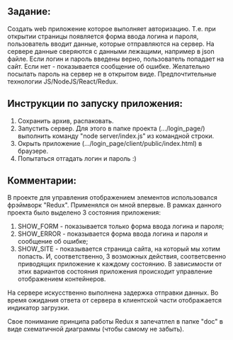 ## Задание:

Создать web приложение которое выполняет авторизацию.
Т.е. при открытии страницы появляется форма ввода логина и пароля, пользователь вводит данные, которые отправляются на сервер. На сервере данные сверяются с данными лежащими, например в json файле. Если логин и пароль введены верно, пользователь попадает на сайт. Если нет - показывается сообщение об ошибке.
Желательно посылать пароль на сервер не в открытом виде. Предпочтительные технологии JS/NodeJS/React/Redux.

## Инструкции по запуску приложения:

1. Сохранить архив, распаковать.
2. Запустить сервер. Для этого в папке проекта (.../login_page/) выполнить команду "node server/index.js" из командной строки.
3. Окрыть приложение (.../login_page/client/public/index.html) в браузере.
4. Попытаться отгадать логин и пароль :)

## Комментарии:

В проекте для управления отображением элементов использовался фрэймворк "Redux".
Применялся он мной впервые. В рамках данного проекта было выделено 3 состояния приложения:
1. SHOW_FORM - показывается только форма ввода логина и пароля;
2. SHOW_ERROR - показывается форма ввода логина и пароля и сообщение об ошибке;
3. SHOW_SITE - показывается страница сайта, на который мы хотим попасть.
И, соответственно, 3 возможных действия, соответсвенно приводящих приложение к каждому состоянию.
В зависимости от этих вариантов состояния приложения происходит управление отображением контейнеров.

На сервере искусственно выполнена задержка отправки данных. Во время ожидания ответа от сервера в клиентской части отображается индикатор загрузки.

Свое понимание принципа работы Redux я запечатлел в папке "doc" в виде схематичной диаграммы (чтобы самому не забыть).
